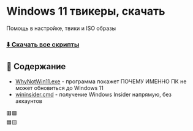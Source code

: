 # Windows 11 твикеры, скачать
Помощь в настройке, твики и ISO образы
### [⬇️ Скачать все скрипты](https://github.com/windows11help/windows11/archive/refs/heads/main.zip)
## 📒 Содержание
- [WhyNotWin11.exe](https://github.com/rcmaehl/WhyNotWin11/releases) - программа покажет ПОЧЕМУ ИМЕННО ПК не может обновиться до Windows 11
- [wininsider.cmd](https://windows11.now.sh/wininsider.cmd) - получение Windows Insider напрямую, без аккаунтов 

🟥🟩
<br>
🟦🟨
